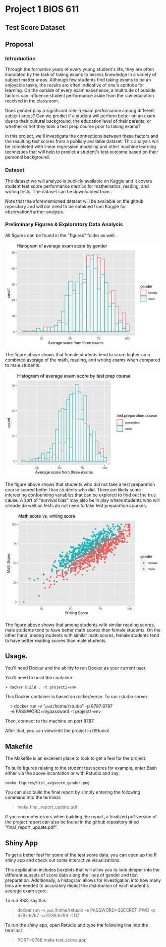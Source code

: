 Project 1 BIOS 611
==================
Test Score Dataset
------------------

Proposal
--------

### Introduction

Through the formative years of every young student's life, they are often inundated by the task of taking exams to assess knowledge in a variety of subject matter areas. Although few students find taking exams to be an enjoyable tasks, the results are often indicative of one's aptitude for learning. On the outside of every exam experience, a multitude of outside factors can influence student performance aside from the raw education received in the classroom.

Does gender play a significant role in exam performance among different subject areas? Can we predict if a student will perform better on an exam due to their cultural background, the education level of their parents, or whether or not they took a test prep course prior to taking exams?

In this project, we'll investigate the connections between these factors and the resulting test scores from a publicly available dataset. This analysis will be completed with linear regression modeling and other machine learning techniques that will help to predict a student's test outcome based on their personal background.

### Dataset

The dataset we will analyze is publicly available on Kaggle and it covers student test score performance metrics for mathematics, reading, and writing tests. The dataset can be downloaded from [](https://www.kaggle.com/spscientist/students-performance-in-exams).

Note that the aforementioned dataset will be available on the github repository and will not need to be obtained from Kaggle for observation/further analysis.

### Preliminary Figures & Exploratory Data Analysis

All figures can be found in the "figures" folder as well.

![](figures/hist_avgscore_gender.png)

The figure above shows that female students tend to score higher on a combined average of the math, reading, and writing exams when compared to male students.

![](figures/averagescore_testprep.png)

The figure above shows that students who did not take a test preparation course scored better than students who did. There are likely some interesting confounding variables that can be explored to find out the true cause. A sort of "survival bias" may also be in play where students who will already do well on tests do not need to take test preparation courses.

![](figures/math_writing_gender.png)

The figure above shows that among students with similar reading scores, male students tend to have better math scores than female students. On the other hand, among students with similar math scores, female students tend to have better reading scores than male students.

Usage.
------

You'll need Docker and the ability to run Docker as your current user.

You'll need to build the container:

    > docker build . -t project1-env

This Docker container is based on rocker/verse. To run rstudio server:

    > docker run -v "`pwd`:/home/rstudio" -p 8787:8787\
    -e PASSWORD=mypassword -t project1-env

Then, connect to the machine on port 8787.

After that, you can view/edit the project in RStudio!

Makefile
--------

The Makefile is an excellent place to look to get a feel for the project.

To build figures relating to the student test scores for example, enter Bash either via the above incantation or
with Rstudio and say:

	>make figures/hist_avgscore_gender.png
 
 You can also build the final report by simply entering the following command into the terminal:
 
  >make final_report_update.pdf
  
  If you encounter errors when building the report, a finalized pdf version of the project report can also be found in the github repository titled "final_report_update.pdf".

Shiny App
---------

To get a better feel for some of the test score data, you can open up the R shiny app and check out some interactive visualizations.

This application includes boxplots that will allow you to look deeper into the different subsets of score data along the lines of gender and test preparation. Additionally, a histogram allows for investigation into how many bins are needed to accurately depict the distribution of each student's average exam score.

To run RSS, say this

  > docker run -v `pwd`:/home/rstudio -e PASSWORD=$SECRET_PWD -p 8787:8787 -p 8788:8788 -t l17
  
To run the shiny app, open Rstudio and type the following line into the terminal:

  > PORT=8788 make test_score_app
  